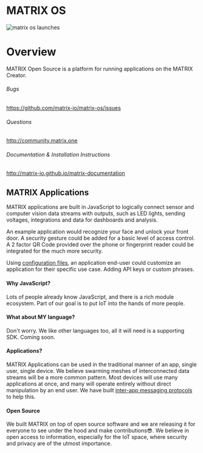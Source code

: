 # MATRIX OS

![matrix os launches](http://i.makeagif.com/media/5-10-2016/TDceSN.gif)

# Overview
MATRIX Open Source is a platform for running applications on the MATRIX Creator.

###### Bugs
https://github.com/matrix-io/matrix-os/issues

###### Questions
http://community.matrix.one

###### Documentation & Installation Instructions
http://matrix-io.github.io/matrix-documentation

## MATRIX Applications
MATRIX applications are built in JavaScript to logically connect sensor and computer vision data streams with outputs, such as LED lights, sending voltages, integrations and data for dashboards and analysis.

An example application would recognize your face and unlock your front door. A security gesture could be added for a basic level of access control. A 2 factor QR Code provided over the phone or fingerprint reader could be integrated for the much more security.

Using [configuration files](https://matrix-io.github.io/matrix-documentation/Configuration/examples/), an application end-user could customize an application for their specific use case. Adding API keys or custom phrases.

#### Why JavaScript?
Lots of people already know JavaScript, and there is a rich module ecosystem. Part of our goal is to put IoT into the hands of more people.

#### What about MY language?
Don't worry. We like other languages too, all it will need is a supporting SDK. Coming soon.

#### Applications?
 MATRIX Applications can be used in the traditional manner of an app, single user, single device. We believe swarming meshes of interconnected data streams will be a more common pattern. Most devices will use many applications at once, and many will operate entirely without direct manipulation by an end user. We have built [inter-app messaging protocols](https://matrix-io.github.io/matrix-documentation/API/cross-talk) to help this.

#### Open Source
We built MATRIX on top of open source software and we are releasing it for everyone to see under the hood and make contributions😎. We believe in open access to information, especially for the IoT space, where security and privacy are of the utmost importance.
